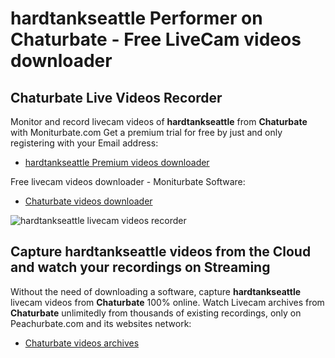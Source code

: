 # hardtankseattle Performer on Chaturbate - Free LiveCam videos downloader

## Chaturbate Live Videos Recorder

Monitor and record livecam videos of **hardtankseattle** from **Chaturbate** with Moniturbate.com
Get a premium trial for free by just and only registering with your Email address:
* [hardtankseattle Premium videos downloader](https://moniturbate.com/request-demo-licence-key.html)

Free livecam videos downloader - Moniturbate Software:
* [Chaturbate videos downloader](https://moniturbate.com/moniturbate-download-software.html)

![hardtankseattle livecam videos recorder](https://peachurnet.com/templates/moniturbate-software.png)


## Capture hardtankseattle videos from the Cloud and watch your recordings on Streaming

Without the need of downloading a software, capture **hardtankseattle** livecam videos from **Chaturbate** 100% online.
Watch Livecam archives from **Chaturbate** unlimitedly from thousands of existing recordings, only on Peachurbate.com and its websites network:
* [Chaturbate videos archives](https://peachurnet.com/)